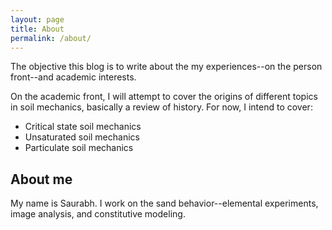 ```yaml
---
layout: page
title: About
permalink: /about/
---
```


The objective this blog is to write about the my experiences--on the person
front--and academic interests.

On the academic front, I will attempt to cover the origins of different topics
in soil mechanics, basically a review of history. For now, I intend to cover:

- Critical state soil mechanics
- Unsaturated soil mechanics
- Particulate soil mechanics

## About me
My name is Saurabh. I work on the sand behavior--elemental experiments, image
analysis, and constitutive modeling.
